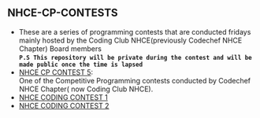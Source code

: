 ## NHCE-CP-CONTESTS
 - These are a series of programming contests that are conducted fridays mainly hosted by the Coding Club NHCE(previously Codechef
  NHCE Chapter) Board members <br>**`P.S This repository will be private during the contest and will be made public once the time is lapsed`** 
 - [NHCE CP CONTEST 5](https://github.com/Kaushik268mlore/NHCE-CP-CONTESTS/tree/main/NHCE%20CP%20CONTEST-5):<br>One of the Competitive Programming contests conducted by Codechef NHCE Chapter( now Coding Club NHCE).
 - [NHCE CODING CONTEST 1](https://github.com/Kaushik268mlore/NHCE-CP-CONTESTS/tree/main/NHCE%20CODING%20CONTEST-1)
 - [NHCE CODING CONTEST 2](https://github.com/Kaushik268mlore/NHCE-CP-CONTESTS/tree/main/NHCE%20CODING%20CONTEST%20-2)
    